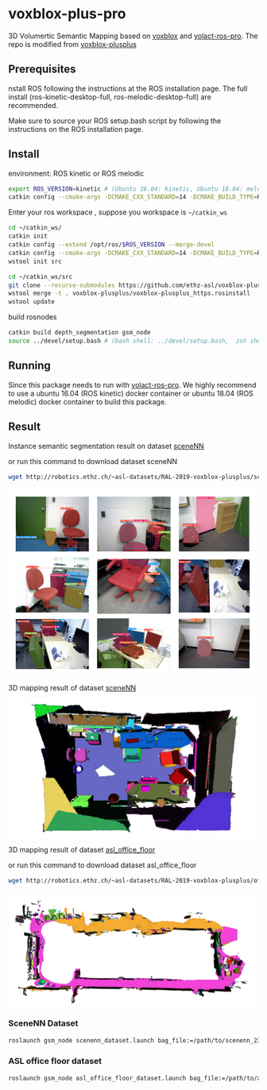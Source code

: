 # voxblox-plus-pro
3D Volumertic Semantic Mapping based on [voxblox](https://github.com/ethz-asl/voxblox) and [yolact-ros-pro](https://github.com/DeepDuke/yolact-ros-pro). The repo is modified from [voxblox-plusplus](https://github.com/ethz-asl/voxblox-plusplus)

## Prerequisites
nstall ROS following the instructions at the ROS installation page. The full install (ros-kinetic-desktop-full, ros-melodic-desktop-full) are recommended.

Make sure to source your ROS setup.bash script by following the instructions on the ROS installation page.

## Install
environment: ROS kinetic or ROS melodic

```bash
export ROS_VERSION=kinetic # (Ubuntu 16.04: kinetic, Ubuntu 18.04: melodic)
catkin config --cmake-args -DCMAKE_CXX_STANDARD=14 -DCMAKE_BUILD_TYPE=Release
```
Enter your ros workspace , suppose you workspace is `~/catkin_ws`
```bash
cd ~/catkin_ws/
catkin init
catkin config --extend /opt/ros/$ROS_VERSION --merge-devel 
catkin config --cmake-args -DCMAKE_CXX_STANDARD=14 -DCMAKE_BUILD_TYPE=Release
wstool init src
```

```bash
cd ~/catkin_ws/src
git clone --recurse-submodules https://github.com/ethz-asl/voxblox-plusplus.git
wstool merge -t . voxblox-plusplus/voxblox-plusplus_https.rosinstall
wstool update
```

build rosnodes
```bash
catkin build depth_segmentation gsm_node
source ../devel/setup.bash # (bash shell: ../devel/setup.bash,  zsh shell: ../devel/setup.zsh)
```

## Running
Since this package needs to run with [yolact-ros-pro](https://github.com/DeepDuke/yolact-ros-pro).
We highly recommend to use a ubuntu 16.04 (ROS kinetic) docker container or ubuntu 18.04 (ROS melodic) docker container to build this package.

## Result
Instance semantic segmentation result on dataset  [sceneNN](http://robotics.ethz.ch/~asl-datasets/RAL-2019-voxblox-plusplus/scenenn_231/scenenn_231.bag)

or run this command to download dataset sceneNN

```bash
wget http://robotics.ethz.ch/~asl-datasets/RAL-2019-voxblox-plusplus/scenenn_231/scenenn_231.bag
```

![](./fig/real_world_yolact_screnenn_result.png)

3D mapping result of dataset [sceneNN](http://robotics.ethz.ch/~asl-datasets/RAL-2019-voxblox-plusplus/scenenn_231/scenenn_231.bag)

![](./fig/yolact_screnenn_mesh.png)

3D mapping result of dataset [asl_office_floor](http://robotics.ethz.ch/~asl-datasets/RAL-2019-voxblox-plusplus/office_floor/asl_office_floor.bag)

or run this command to download dataset asl_office_floor

```bash
wget http://robotics.ethz.ch/~asl-datasets/RAL-2019-voxblox-plusplus/office_floor/asl_office_floor.bag
```
![](./fig/asl_mesh.png)

### SceneNN Dataset
```bash
roslaunch gsm_node scenenn_dataset.launch bag_file:=/path/to/scenenn_231.bag
```

### ASL office floor dataset
```bash
roslaunch gsm_node asl_office_floor_dataset.launch bag_file:=/path/to/asl_office_floor.bag
```